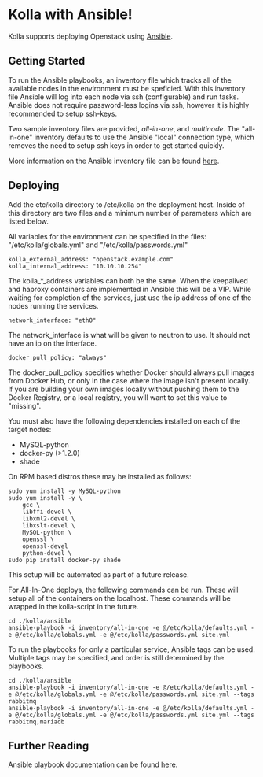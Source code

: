 Kolla with Ansible!
============================

Kolla supports deploying Openstack using [Ansible][].

[Ansible]: https://docs.ansible.com


Getting Started
---------------

To run the Ansible playbooks, an inventory file which tracks all of the
available nodes in the environment must be speficied. With this inventory file
Ansible will log into each node via ssh (configurable) and run tasks. Ansible
does not require password-less logins via ssh, however it is highly recommended
to setup ssh-keys.

Two sample inventory files are provided, *all-in-one*, and *multinode*. The
"all-in-one" inventory defaults to use the Ansible "local" connection type,
which removes the need to setup ssh keys in order to get started quickly.

More information on the Ansible inventory file can be found [here][].

[here]: https://docs.ansible.com/intro_inventory.html

Deploying
---------

Add the etc/kolla directory to /etc/kolla on the deployment host. Inside of
this directory are two files and a minimum number of parameters which are
listed below.

All variables for the environment can be specified in the files:
"/etc/kolla/globals.yml" and "/etc/kolla/passwords.yml"

    kolla_external_address: "openstack.example.com"
    kolla_internal_address: "10.10.10.254"

The kolla_*_address variables can both be the same. When the keepalived and
haproxy containers are implemented in Ansible this will be a VIP. While waiting
for completion of the services, just use the ip address of one of the nodes
running the services.

    network_interface: "eth0"

The network_interface is what will be given to neutron to use. It should not
have an ip on the interface.

    docker_pull_policy: "always"

The docker_pull_policy specifies whether Docker should always pull images from
Docker Hub, or only in the case where the image isn't present locally. If you
are building your own images locally without pushing them to the Docker
Registry, or a local registry, you will want to set this value to "missing".

You must also have the following dependencies installed on each of the target nodes:

* MySQL-python
* docker-py (>1.2.0)
* shade

On RPM based distros these may be installed as follows:

    sudo yum install -y MySQL-python
    sudo yum install -y \
        gcc \
        libffi-devel \
        libxml2-devel \
        libxslt-devel \
        MySQL-python \
        openssl \
        openssl-devel
        python-devel \
    sudo pip install docker-py shade

This setup will be automated as part of a future release.

For All-In-One deploys, the following commands can be run. These will setup all
of the containers on the localhost. These commands will be wrapped in the
kolla-script in the future.

    cd ./kolla/ansible
    ansible-playbook -i inventory/all-in-one -e @/etc/kolla/defaults.yml -e @/etc/kolla/globals.yml -e @/etc/kolla/passwords.yml site.yml

To run the playbooks for only a particular service, Ansible tags can be used.
Multiple tags may be specified, and order is still determined by the playbooks.

    cd ./kolla/ansible
    ansible-playbook -i inventory/all-in-one -e @/etc/kolla/defaults.yml -e @/etc/kolla/globals.yml -e @/etc/kolla/passwords.yml site.yml --tags rabbitmq
    ansible-playbook -i inventory/all-in-one -e @/etc/kolla/defaults.yml -e @/etc/kolla/globals.yml -e @/etc/kolla/passwords.yml site.yml --tags rabbitmq,mariadb


Further Reading
---------------

Ansible playbook documentation can be found [here][].

[here]: http://docs.ansible.com/playbooks.html
